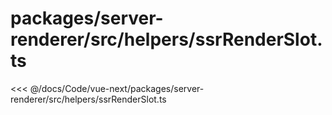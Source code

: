 # packages/server-renderer/src/helpers/ssrRenderSlot.ts

<<< @/docs/Code/vue-next/packages/server-renderer/src/helpers/ssrRenderSlot.ts

